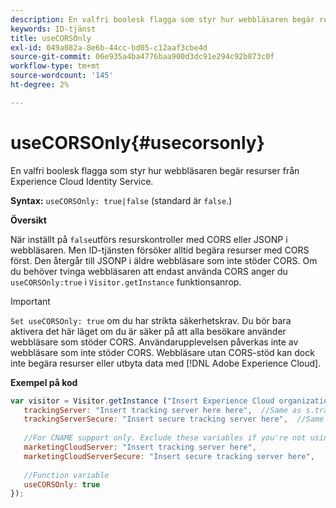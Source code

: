 ```yaml
---
description: En valfri boolesk flagga som styr hur webbläsaren begär resurser från Experience Cloud Identity Service.
keywords: ID-tjänst
title: useCORSOnly
exl-id: 049a082a-8e6b-44cc-bd05-c12aaf3cbe4d
source-git-commit: 06e935a4ba4776baa900d3dc91e294c92b873c0f
workflow-type: tm+mt
source-wordcount: '145'
ht-degree: 2%

---
```


# useCORSOnly{#usecorsonly}

En valfri boolesk flagga som styr hur webbläsaren begär resurser från Experience Cloud Identity Service.

**Syntax:** `useCORSOnly: true|false` (standard är `false`.)

**Översikt**

När inställt på `false`utförs resurskontroller med CORS eller JSONP i webbläsaren. Men ID-tjänsten försöker alltid begära resurser med CORS först. Den återgår till JSONP i äldre webbläsare som inte stöder CORS. Om du behöver tvinga webbläsaren att endast använda CORS anger du `useCORSOnly:true` i `Visitor.getInstance` funktionsanrop.

>[!IMPORTANT]
>
>`Set useCORSOnly: true` om du har strikta säkerhetskrav. Du bör bara aktivera det här läget om du är säker på att alla besökare använder webbläsare som stöder CORS. Användarupplevelsen påverkas inte av webbläsare som inte stöder CORS. Webbläsare utan CORS-stöd kan dock inte begära resurser eller utbyta data med [!DNL Adobe Experience Cloud].

**Exempel på kod**

```js
var visitor = Visitor.getInstance ("Insert Experience Cloud organization ID here",{ 
   trackingServer: "Insert tracking server here here",  //Same as s.trackingServer 
   trackingServerSecure: "Insert secure tracking server here",  //Same as s.trackingServerSecure 
 
   //For CNAME support only. Exclude these variables if you're not using CNAME 
   marketingCloudServer: "Insert tracking server here", 
   marketingCloudServerSecure: "Insert secure tracking server here", 
 
   //Function variable 
   useCORSOnly: true 
});
```
